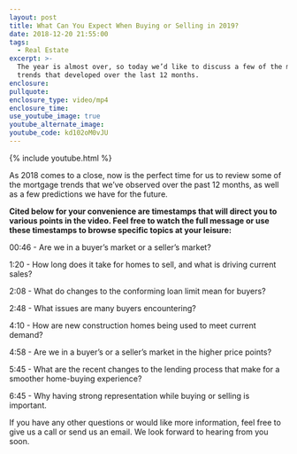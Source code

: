 ```yaml
---
layout: post
title: What Can You Expect When Buying or Selling in 2019?
date: 2018-12-20 21:55:00
tags:
  - Real Estate
excerpt: >-
  The year is almost over, so today we’d like to discuss a few of the mortgage
  trends that developed over the last 12 months.
enclosure:
pullquote:
enclosure_type: video/mp4
enclosure_time:
use_youtube_image: true
youtube_alternate_image:
youtube_code: kd102oM0vJU
---
```


{% include youtube.html %}

As 2018 comes to a close, now is the perfect time for us to review some of the mortgage trends that we’ve observed over the past 12 months, as well as a few predictions we have for the future.

**Cited below for your convenience are timestamps that will direct you to various points in the video. Feel free to watch the full message or use these timestamps to browse specific topics at your leisure:**

00:46 - Are we in a buyer’s market or a seller’s market?

1:20 - How long does it take for homes to sell, and what is driving current sales?

2:08 - What do changes to the conforming loan limit mean for buyers?

2:48 - What issues are many buyers encountering?

4:10 - How are new construction homes being used to meet current demand?

4:58 - Are we in a buyer’s or a seller’s market in the higher price points?  

5:45 - What are the recent changes to the lending process that make for a smoother home-buying experience?

6:45 - Why having strong representation while buying or selling is important.

If you have any other questions or would like more information, feel free to give us a call or send us an email. We look forward to hearing from you soon.
